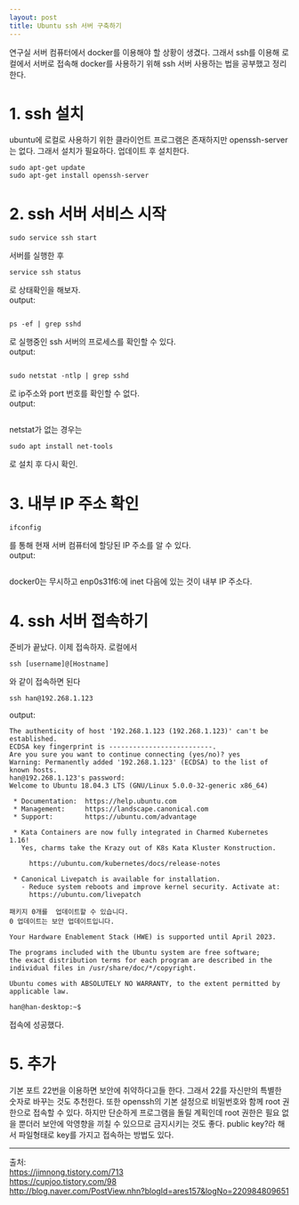 ```yaml
---
layout: post
title: Ubuntu ssh 서버 구축하기
---
```


연구실 서버 컴퓨터에서 docker를 이용해야 할 상황이 생겼다. 그래서 ssh를 이용해 로컬에서 서버로 접속해 docker를 사용하기 위해 ssh 서버 사용하는 법을 공부했고 정리한다.

# 1. ssh 설치

ubuntu에 로컬로 사용하기 위한 클라이언트 프로그램은 존재하지만 openssh-server는 없다. 그래서 설치가 필요하다. 업데이트 후 설치한다.

```
sudo apt-get update
sudo apt-get install openssh-server
```

# 2. ssh 서버 서비스 시작

```
sudo service ssh start
```
서버를 실행한 후 
```
service ssh status
```
로 상태확인을 해보자.  
output:
```
```

```
ps -ef | grep sshd
```
로 실행중인 ssh 서버의 프로세스를 확인할 수 있다.  
output:
```
```

```
sudo netstat -ntlp | grep sshd
```
로 ip주소와 port 번호를 확인할 수 없다.  
output:
```
```
netstat가 없는 경우는
```
sudo apt install net-tools
```
로 설치 후 다시 확인.

# 3. 내부 IP 주소 확인

```
ifconfig
```
를 통해 현재 서버 컴퓨터에 할당된 IP 주소를 알 수 있다.  
output:
```

```

docker0는 무시하고 enp0s31f6:에 inet 다음에 있는 것이 내부 IP 주소다.

# 4. ssh 서버 접속하기

준비가 끝났다. 이제 접속하자. 로컬에서 
```
ssh [username]@[Hostname]
```
와 같이 접속하면 된다
```
ssh han@192.268.1.123
```
output:
```
The authenticity of host '192.268.1.123 (192.268.1.123)' can't be established.
ECDSA key fingerprint is --------------------------.
Are you sure you want to continue connecting (yes/no)? yes
Warning: Permanently added '192.268.1.123' (ECDSA) to the list of known hosts.
han@192.268.1.123's password: 
Welcome to Ubuntu 18.04.3 LTS (GNU/Linux 5.0.0-32-generic x86_64)

 * Documentation:  https://help.ubuntu.com
 * Management:     https://landscape.canonical.com
 * Support:        https://ubuntu.com/advantage

 * Kata Containers are now fully integrated in Charmed Kubernetes 1.16!
   Yes, charms take the Krazy out of K8s Kata Kluster Konstruction.

     https://ubuntu.com/kubernetes/docs/release-notes

 * Canonical Livepatch is available for installation.
   - Reduce system reboots and improve kernel security. Activate at:
     https://ubuntu.com/livepatch

패키지 0개를  업데이트할 수 있습니다.
0 업데이트는 보안 업데이트입니다.

Your Hardware Enablement Stack (HWE) is supported until April 2023.

The programs included with the Ubuntu system are free software;
the exact distribution terms for each program are described in the
individual files in /usr/share/doc/*/copyright.

Ubuntu comes with ABSOLUTELY NO WARRANTY, to the extent permitted by
applicable law.

han@han-desktop:~$ 
```
접속에 성공했다.

# 5. 추가

기본 포트 22번을 이용하면 보안에 취약하다고들 한다.
그래서 22를 자신만의 특별한 숫자로 바꾸는 것도 추천한다.
또한 openssh의 기본 설정으로 비밀번호와 함께 root 권한으로 접속할 수 있다.
하지만 단순하게 프로그램을 돌릴 계획인데 root 권한은 필요 없을 뿐더러 보안에 악영향을 끼칠 수 있으므로 금지시키는 것도 좋다.
public key?라 해서 파일형태로 key를 가지고 접속하는 방법도 있다.


---
출처:  
<https://jimnong.tistory.com/713>  
<https://cupjoo.tistory.com/98>  
<http://blog.naver.com/PostView.nhn?blogId=ares157&logNo=220984809651>